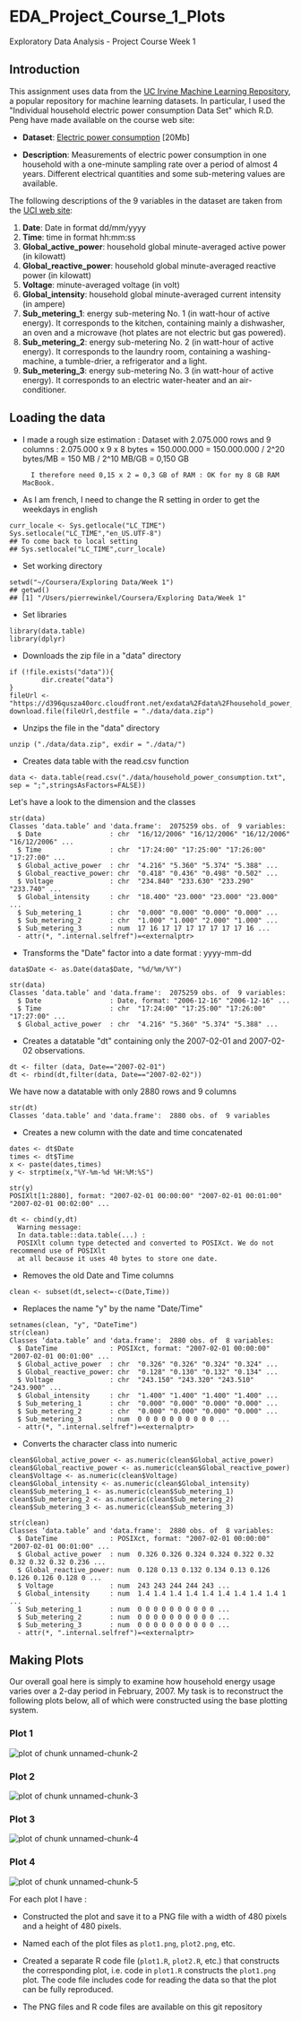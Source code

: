 # EDA_Project_Course_1_Plots
Exploratory Data Analysis - Project Course Week 1

## Introduction

This assignment uses data from
the <a href="http://archive.ics.uci.edu/ml/">UC Irvine Machine
Learning Repository</a>, a popular repository for machine learning
datasets. In particular, I used  the "Individual household
electric power consumption Data Set" which R.D. Peng have made available on
the course web site:


* <b>Dataset</b>: <a href="https://d396qusza40orc.cloudfront.net/exdata%2Fdata%2Fhousehold_power_consumption.zip">Electric power consumption</a> [20Mb]

* <b>Description</b>: Measurements of electric power consumption in
one household with a one-minute sampling rate over a period of almost
4 years. Different electrical quantities and some sub-metering values
are available.


The following descriptions of the 9 variables in the dataset are taken
from
the <a href="https://archive.ics.uci.edu/ml/datasets/Individual+household+electric+power+consumption">UCI
web site</a>:

<ol>
<li><b>Date</b>: Date in format dd/mm/yyyy </li>
<li><b>Time</b>: time in format hh:mm:ss </li>
<li><b>Global_active_power</b>: household global minute-averaged active power (in kilowatt) </li>
<li><b>Global_reactive_power</b>: household global minute-averaged reactive power (in kilowatt) </li>
<li><b>Voltage</b>: minute-averaged voltage (in volt) </li>
<li><b>Global_intensity</b>: household global minute-averaged current intensity (in ampere) </li>
<li><b>Sub_metering_1</b>: energy sub-metering No. 1 (in watt-hour of active energy). It corresponds to the kitchen, containing mainly a dishwasher, an oven and a microwave (hot plates are not electric but gas powered). </li>
<li><b>Sub_metering_2</b>: energy sub-metering No. 2 (in watt-hour of active energy). It corresponds to the laundry room, containing a washing-machine, a tumble-drier, a refrigerator and a light. </li>
<li><b>Sub_metering_3</b>: energy sub-metering No. 3 (in watt-hour of active energy). It corresponds to an electric water-heater and an air-conditioner.</li>
</ol>

## Loading the data

* I made a rough size estimation : 
Dataset with 2.075.000 rows and 9 columns : 2.075.000 x 9 x 8 bytes = 150.000.000
= 150.000.000 / 2^20 bytes/MB = 150 MB / 2^10 MB/GB
= 0,150 GB

        I therefore need 0,15 x 2 = 0,3 GB of RAM : OK for my 8 GB RAM MacBook.

* As I am french, I need to change the R setting in order to get the weekdays in english
```
curr_locale <- Sys.getlocale("LC_TIME")
Sys.setlocale("LC_TIME","en_US.UTF-8")
## To come back to local setting
## Sys.setlocale("LC_TIME",curr_locale)
```

* Set working directory
```
setwd("~/Coursera/Exploring Data/Week 1")
## getwd()
## [1] "/Users/pierrewinkel/Coursera/Exploring Data/Week 1"
```

* Set libraries
```
library(data.table)
library(dplyr)
```

* Downloads the zip file in a "data" directory
```
if (!file.exists("data")){
        dir.create("data")
}
fileUrl <- "https://d396qusza40orc.cloudfront.net/exdata%2Fdata%2Fhousehold_power_consumption.zip"
download.file(fileUrl,destfile = "./data/data.zip")
```

* Unzips the file in the "data" directory                        
```
unzip ("./data/data.zip", exdir = "./data/")
```

* Creates data table with the read.csv function
```
data <- data.table(read.csv("./data/household_power_consumption.txt", sep = ";",stringsAsFactors=FALSE))
```

Let's have a look to the dimension and the classes
```
str(data)
Classes ‘data.table’ and 'data.frame':	2075259 obs. of  9 variables:
  $ Date                 : chr  "16/12/2006" "16/12/2006" "16/12/2006" "16/12/2006" ...
  $ Time                 : chr  "17:24:00" "17:25:00" "17:26:00" "17:27:00" ...
  $ Global_active_power  : chr  "4.216" "5.360" "5.374" "5.388" ...
  $ Global_reactive_power: chr  "0.418" "0.436" "0.498" "0.502" ...
  $ Voltage              : chr  "234.840" "233.630" "233.290" "233.740" ...
  $ Global_intensity     : chr  "18.400" "23.000" "23.000" "23.000" ...
  $ Sub_metering_1       : chr  "0.000" "0.000" "0.000" "0.000" ...
  $ Sub_metering_2       : chr  "1.000" "1.000" "2.000" "1.000" ...
  $ Sub_metering_3       : num  17 16 17 17 17 17 17 17 17 16 ...
  - attr(*, ".internal.selfref")=<externalptr> 
```

* Transforms the "Date" factor into a date format : yyyy-mm-dd 
```
data$Date <- as.Date(data$Date, "%d/%m/%Y")

str(data)
Classes ‘data.table’ and 'data.frame':	2075259 obs. of  9 variables:
  $ Date                 : Date, format: "2006-12-16" "2006-12-16" ...
  $ Time                 : chr  "17:24:00" "17:25:00" "17:26:00" "17:27:00" ...
  $ Global_active_power  : chr  "4.216" "5.360" "5.374" "5.388" ...
```

* Creates a datatable "dt" containing only the 2007-02-01 and 2007-02-02 observations.
```
dt <- filter (data, Date=="2007-02-01")
dt <- rbind(dt,filter(data, Date=="2007-02-02"))
```
We have now a datatable with only 2880 rows and 9 columns
```
str(dt)
Classes ‘data.table’ and 'data.frame':	2880 obs. of  9 variables
```

* Creates a new column with the date and time concatenated
```
dates <- dt$Date
times <- dt$Time
x <- paste(dates,times)
y <- strptime(x,"%Y-%m-%d %H:%M:%S")

str(y)
POSIXlt[1:2880], format: "2007-02-01 00:00:00" "2007-02-01 00:01:00" "2007-02-01 00:02:00" ...

dt <- cbind(y,dt)
  Warning message:
  In data.table::data.table(...) :
  POSIXlt column type detected and converted to POSIXct. We do not recommend use of POSIXlt 
  at all because it uses 40 bytes to store one date.
```

* Removes the old Date and Time columns
```
clean <- subset(dt,select=-c(Date,Time))
```

* Replaces the name "y" by the name "Date/Time"
```
setnames(clean, "y", "DateTime")
str(clean)
Classes ‘data.table’ and 'data.frame':	2880 obs. of  8 variables:
  $ DateTime             : POSIXct, format: "2007-02-01 00:00:00" "2007-02-01 00:01:00" ...
  $ Global_active_power  : chr  "0.326" "0.326" "0.324" "0.324" ...
  $ Global_reactive_power: chr  "0.128" "0.130" "0.132" "0.134" ...
  $ Voltage              : chr  "243.150" "243.320" "243.510" "243.900" ...
  $ Global_intensity     : chr  "1.400" "1.400" "1.400" "1.400" ...
  $ Sub_metering_1       : chr  "0.000" "0.000" "0.000" "0.000" ...
  $ Sub_metering_2       : chr  "0.000" "0.000" "0.000" "0.000" ...
  $ Sub_metering_3       : num  0 0 0 0 0 0 0 0 0 0 ...
  - attr(*, ".internal.selfref")=<externalptr> 
```

* Converts the character class into numeric
```
clean$Global_active_power <- as.numeric(clean$Global_active_power)
clean$Global_reactive_power <- as.numeric(clean$Global_reactive_power)
clean$Voltage <- as.numeric(clean$Voltage)
clean$Global_intensity <- as.numeric(clean$Global_intensity)
clean$Sub_metering_1 <- as.numeric(clean$Sub_metering_1)
clean$Sub_metering_2 <- as.numeric(clean$Sub_metering_2)
clean$Sub_metering_3 <- as.numeric(clean$Sub_metering_3)

str(clean)
Classes ‘data.table’ and 'data.frame':	2880 obs. of  8 variables:
  $ DateTime             : POSIXct, format: "2007-02-01 00:00:00" "2007-02-01 00:01:00" ...
  $ Global_active_power  : num  0.326 0.326 0.324 0.324 0.322 0.32 0.32 0.32 0.32 0.236 ...
  $ Global_reactive_power: num  0.128 0.13 0.132 0.134 0.13 0.126 0.126 0.126 0.128 0 ...
  $ Voltage              : num  243 243 244 244 243 ...
  $ Global_intensity     : num  1.4 1.4 1.4 1.4 1.4 1.4 1.4 1.4 1.4 1 ...
  $ Sub_metering_1       : num  0 0 0 0 0 0 0 0 0 0 ...
  $ Sub_metering_2       : num  0 0 0 0 0 0 0 0 0 0 ...
  $ Sub_metering_3       : num  0 0 0 0 0 0 0 0 0 0 ...
  - attr(*, ".internal.selfref")=<externalptr> 
```

## Making Plots

Our overall goal here is simply to examine how household energy usage
varies over a 2-day period in February, 2007. My task is to
reconstruct the following plots below, all of which were constructed
using the base plotting system.

### Plot 1


![plot of chunk unnamed-chunk-2](figure/unnamed-chunk-2.png) 


### Plot 2

![plot of chunk unnamed-chunk-3](figure/unnamed-chunk-3.png) 


### Plot 3

![plot of chunk unnamed-chunk-4](figure/unnamed-chunk-4.png) 


### Plot 4

![plot of chunk unnamed-chunk-5](figure/unnamed-chunk-5.png) 



For each plot I have :

* Constructed the plot and save it to a PNG file with a width of 480
pixels and a height of 480 pixels.

* Named each of the plot files as `plot1.png`, `plot2.png`, etc.

* Created a separate R code file (`plot1.R`, `plot2.R`, etc.) that
constructs the corresponding plot, i.e. code in `plot1.R` constructs
the `plot1.png` plot. The code file includes code for reading
the data so that the plot can be fully reproduced.

* The PNG files and R code files are available on this git repository

